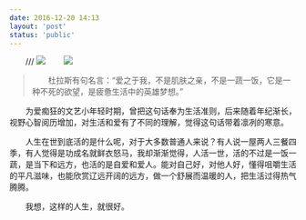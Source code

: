 ```yaml
---
date: 2016-12-20 14:13
layout: 'post'
status: 'public'
---
```

/// ![](https://cdn.pixabay.com/photo/2016/02/10/21/57/heart-1192662_1280.jpg)
![](https://inz.oss-cn-beijing.aliyuncs.com/Images/Pixabay/cloud-5055011.jpg)
<audio src="https://inz.oss-cn-beijing.aliyuncs.com/Audios/128kbit/%E4%B9%94%E6%A5%9A%E7%86%99%20-%20%E5%BD%A9%E8%99%B9.mp3" autoplay loop></audio>

> 杜拉斯有句名言：“爱之于我，不是肌肤之亲，不是一蔬一饭，它是一种不死的欲望，是疲惫生活中的英雄梦想。”

<html>
<head>
<style type="text/css">
 p {text-indent: 2em;}
</style>
</head>

<body>
<p>为爱痴狂的文艺小年轻时期，曾把这句话奉为生活准则，后来随着年纪渐长，视野心智阅历增加，对生活和爱有了不同的理解，觉得这句话带着凛冽的寒意。</p>
<p>人生在世到底活的是什么呢，对于大多数普通人来说？有人说一屋两人三餐四季，有人觉得是功成名就鲜衣怒马，我却渐渐觉得，人活一世，活的不过是一饭一蔬，是当下和远方，也活的是自爱和爱人。能对自己好，对他人好，懂得咀嚼生活的平凡滋味，也能欣赏辽远开阔的远方，做一个舒展而温暖的人，把生活过得热气腾腾。</p>
<p>我想，这样的人生，就很好。</p>
</body>
</html>